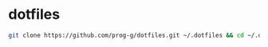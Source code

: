 # dotfiles
```sh
git clone https://github.com/prog-g/dotfiles.git ~/.dotfiles && cd ~/.dotfiles && make
```
